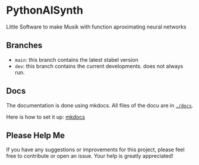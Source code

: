 # PythonAISynth

Little Software to make Musik with function aproximating neural networks 


## Branches

* `main`: this branch contains the latest stabel version
* `dev`: this branch contains the current developments. does not always run.

## Docs

The documentation is done using mkdocs.
All files of the docu are in [`./docs`](./docs/).

Here is how to set it up: [mkdocs](https://www.mkdocs.org/getting-started/) 

## Please Help Me

If you have any suggestions or improvements for this project, please feel free to contribute or open an issue. Your help is greatly appreciated!